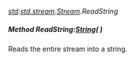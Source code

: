 _[std](../../modules/std/std-module.md):[std.stream](../../modules/std/std-stream.md).[Stream](../../modules/std/std-stream-stream.md).ReadString_
##### Method ReadString:[String](../../modules/wonkey/wonkey-types-string.md)(  )
Reads the entire stream into a string.
